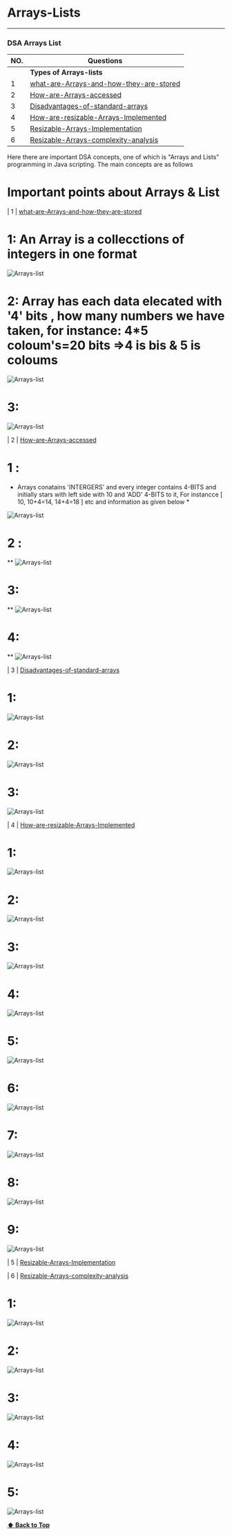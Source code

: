 # Arrays-Lists
-----

### DSA Arrays List

| NO.|   Questions                                                                                                                                                             |
| ---| ------------------------------------------------------------------------------------------------------------------------------------------------------------------------------------------------------------------------------------------------------|
|    | **Types of Arrays-lists**                                                                                                                                               |
| 1  | [what-are-Arrays-and-how-they-are-stored](#)                                                                                                                            |
| 2  | [How-are-Arrays-accessed](#)                                                                                                                                            |
| 3  | [Disadvantages-of-standard-arrays](#)                                                                                                                                   |
| 4  | [How-are-resizable-Arrays-Implemented](#)                                                                                                                               |
| 5  | [Resizable-Arrays-Implementation](#)                                                                                                                                    |
| 6  | [Resizable-Arrays-complexity-analysis](#)                                                                                                                               |

<p>Here there are important DSA concepts, one of which is "Arrays and Lists" programming in Java scripting. The main concepts are as follows</p>
<!--<ul>
  
<li>what are Arrays and how they are stored <br>
<li>How are Arrays accessed <br>
<li>Disadvantages of standard arrays <br>
<li>How are Resizable arrays implemented <br>
<li>Resizable arrays implementation <br>
<li>Resizable arrays complexity analysis <br>

</ul>-->

# Important points about Arrays & List

| 1  | [what-are-Arrays-and-how-they-are-stored](#) 

# 1: An Array is a collecctions of integers in one format
![Arrays-list](./ArraysStored1/image1.png)

# 2: Array has each data elecated with '4' bits , how many numbers we have taken, for instance: 4*5 coloum's=20 bits =>4 is bis & 5 is coloums 
![Arrays-list](./ArraysStored1/image2.png)

# 3:
![Arrays-list](./ArraysStored1/image3.png)



 
| 2  | [How-are-Arrays-accessed](#)   


# 1 :
* Arrays conatains 'INTERGERS' and every integer contains 4-BITS and initially stars with left side with 10 and 'ADD' 4-BITS to it, For instancce [ 10, 10+4=14, 14+4=18 ] etc and information as given below *
 
![Arrays-list](./ArraysAccessed2/image1.png)

# 2 :
**
![Arrays-list](./ArraysAccessed2/image2.png)

# 3:
**
![Arrays-list](./ArraysAccessed2/image3.png)

# 4:
**
![Arrays-list](./ArraysAccessed2/image4.png)




| 3  | [Disadvantages-of-standard-arrays](#)   

# 1:

![Arrays-list](./DisadvantageSdarray3/image1.png)

# 2:

![Arrays-list](./DisadvantageSdarray3/image2.png)

# 3:

![Arrays-list](./DisadvantageSdarray3/image3.png)


| 4  | [How-are-resizable-Arrays-Implemented](#) 

# 1:

![Arrays-list](./ResiArrayImpled4/image1.png)

# 2:

![Arrays-list](./ResiArrayImpled4/image2.png)

# 3:

![Arrays-list](./ResiArrayImpled4/image3.png)

# 4:
![Arrays-list](./ResiArrayImpled4/image4.png)

# 5:
![Arrays-list](./ResiArrayImpled4/image5.png)

# 6:
![Arrays-list](./ResiArrayImpled4/image6.png)

# 7:
![Arrays-list](./ResiArrayImpled4/image7.png)

# 8:
![Arrays-list](./ResiArrayImpled4/image8.png)

# 9:
![Arrays-list](./ResiArrayImpled4/image9.png)


| 5  | [Resizable-Arrays-Implementation](#)



| 6  | [Resizable-Arrays-complexity-analysis](#)  

# 1:
![Arrays-list](./ReArrayComplexAnalysis6/image1.png)

# 2:
![Arrays-list](./ReArrayComplexAnalysis6/image2.png)

# 3:
![Arrays-list](./ReArrayComplexAnalysis6/image3.png)

# 4:
![Arrays-list](./ReArrayComplexAnalysis6/image4.png)

# 5:
![Arrays-list](./ReArrayComplexAnalysis6/image5.png)



 **[⬆ Back to Top](#DSA-Arrays-List)**













<!--<ol>
# Arrays
<li>*Arrays have a fixed length, which means that the number of elements in an array cannot be changed after it is created. However, you can add or remove elements from an array by using methods like push(), pop(), shift(), and unshift().</li>

# List
<li>*Lists are dynamic, which means that the number of elements in a list can grow or shrink as needed. You can add or remove elements from a list by using methods like push(), pop(), shift(), and unshift().</li>

# Arrays and Lists how it works 
<li>* Resiable arrays implementation & resiablle arrays implement with complex structure </li>

</ol>-->

